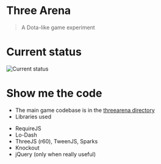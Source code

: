 Three Arena
===

> A Dota-like game experiment

Current status
===
![Current status](https://raw.github.com/vincent/three-arena/master/app/images/screenshots/2013-09-09.png)


Show me the code
===

* The main game codebase is in the [threearena directory](app/scripts/threearena)
* Libraries used
 - RequireJS
 - Lo-Dash
 - ThreeJS (r60), TweenJS, Sparks
 - Knockout
 - jQuery (only when really useful)
